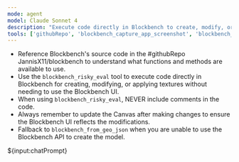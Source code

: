 ```yaml
---
mode: agent
model: Claude Sonnet 4
description: "Execute code directly in Blockbench to create, modify, or apply textures."
tools: ['githubRepo', 'blockbench_capture_app_screenshot', 'blockbench_capture_screenshot', 'blockbench_from_geo_json', 'blockbench_risky_eval']
---
```


- Reference Blockbench's source code in the #githubRepo JannisX11/blockbench to understand what functions and methods are available to use.
- Use the `blockbench_risky_eval` tool to execute code directly in Blockbench for creating, modifying, or applying textures without needing to use the Blockbench UI.
- When using `blockbench_risky_eval`, NEVER include comments in the code.
- Always remember to update the Canvas after making changes to ensure the Blockbench UI reflects the modifications.
- Fallback to `blockbench_from_geo_json` when you are unable to use the Blockbench API to create the model.

${input:chatPrompt}